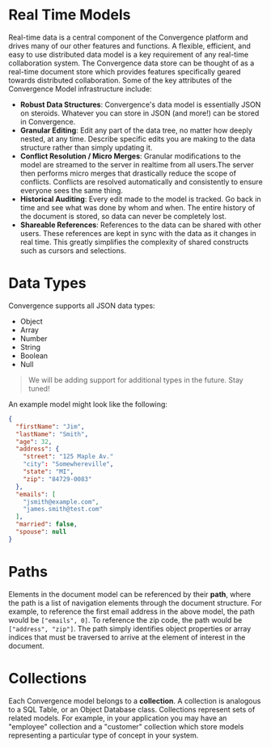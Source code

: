 # Real Time Models
Real-time data is a central component of the Convergence platform and drives many of our other features and functions.  A flexible, efficient, and easy to use distributed data model is a key requirement of any real-time collaboration system.  The Convergence data store can be thought of as a real-time document store which provides features specifically geared towards distributed collaboration. Some of the key attributes of the Convergence Model infrastructure include:

* **Robust Data Structures**: Convergence's data model is essentially JSON on steroids. Whatever you can store in JSON (and more!) can be stored in Convergence.
* **Granular Editing**: Edit any part of the data tree, no matter how deeply nested, at any time.  Describe specific edits you are making to the data structure rather than simply updating it.
* **Conflict Resolution / Micro Merges**: Granular modifications to the model are streamed to the server in realtime from all users.The server then performs micro merges that drastically reduce the scope of conflicts.  Conflicts are resolved automatically and consistently to ensure everyone sees the same thing.
* **Historical Auditing**: Every edit made to the model is tracked.  Go back in time and see what was done by whom and when.  The entire history of the document is stored, so data can never be completely lost.
* **Shareable References**: References to the data can be shared with other users.  These references are kept in sync with the data as it changes in real time.  This greatly simplifies the complexity of shared constructs such as cursors and selections.


# Data Types
Convergence supports all JSON data types:

* Object
* Array
* Number
* String
* Boolean
* Null

> We will be adding support for additional types in the future.  Stay tuned!

An example model might look like the following:

```JSON
{
  "firstName": "Jim",
  "lastName": "Smith",
  "age": 32,
  "address": {
    "street": "125 Maple Av."
    "city": "Somewhereville",
    "state": "MI",
    "zip": "84729-0083"
  },
  "emails": [
    "jsmith@example.com",
    "james.smith@test.com"
  ],
  "married": false,
  "spouse": null
}
```

# Paths
Elements in the document model can be referenced by their **path**, where the path is a list of navigation elements through the document structure.  For example, to reference the first email address in the above model, the path would be `["emails", 0]`.  To reference the zip code, the path would be `["address", "zip"]`.  The path simply identifies object properties or array
indices that must be traversed to arrive at the element of interest in the document.

# Collections
Each Convergence model belongs to a **collection**.  A collection is analogous to a SQL Table, or an Object Database class.  Collections represent sets of related models. For example, in your application you may have an "employee" collection and a "customer" collection which store models representing a particular type of concept in your system.